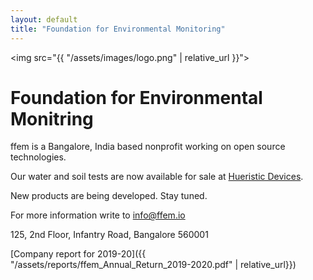 ```yaml
---
layout: default
title: "Foundation for Environmental Monitoring"
---
```


<img src="{{ "/assets/images/logo.png" | relative_url }}">

# Foundation for Environmental Monitring

ffem is a Bangalore, India based nonprofit working on open source technologies.

Our water and soil tests are now available for sale at [Hueristic Devices](https://www.hueristicdevices.com).

New products are being developed. Stay tuned.

For more information write to info@ffem.io

125, 2nd Floor, Infantry Road, Bangalore 560001

[Company report for 2019-20]({{ "/assets/reports/ffem_Annual_Return_2019-2020.pdf" | relative_url}})


